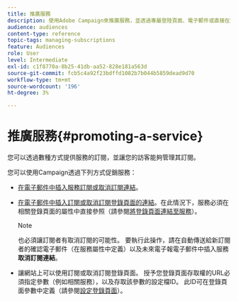```yaml
---
title: 推廣服務
description: 使用Adobe Campaign來推廣服務，並透過專屬登陸頁面、電子郵件或直接在您的網站上與客戶互動。
audience: audiences
content-type: reference
topic-tags: managing-subscriptions
feature: Audiences
role: User
level: Intermediate
exl-id: c1f8770a-8b25-41db-aa52-828e181a563d
source-git-commit: fcb5c4a92f23bdffd1082b7b044b5859dead9d70
workflow-type: tm+mt
source-wordcount: '196'
ht-degree: 3%

---
```


# 推廣服務{#promoting-a-service}

您可以透過數種方式提供服務的訂閱，並讓您的訪客能夠管理其訂閱。

您可以使用Campaign透過下列方式促銷服務：

* [在電子郵件中插入服務訂閱或取消訂閱連結](../../designing/using/links.md#inserting-a-link)。

* [在電子郵件中插入訂閱或取消訂閱登錄頁面的連結](../../designing/using/links.md)。在此情況下，服務必須在相關登錄頁面的屬性中直接參照（請參閱[將登錄頁面連結至服務](../../channels/using/configuring-landing-page.md#linking-a-landing-page-to-a-service)）。

   >[!NOTE]
   >
   >也必須讓訂閱者有取消訂閱的可能性。 要執行此操作，請在自動傳送給新訂閱者的確認電子郵件（在服務屬性中定義）以及未來電子報電子郵件中插入服務<b>取消訂閱連結</b>。

* 讓網站上可以使用訂閱或取消訂閱登錄頁面。 授予您登錄頁面存取權的URL必須指定參數（例如相關服務），以及存取該參數的設定檔ID。 此ID可在登錄頁面參數中定義（請參閱[設定登錄頁面](../../channels/using/configuring-landing-page.md)）。
